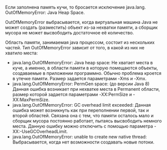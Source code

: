 Если заполнена память кучи, то бросается исключение java.lang. OutOfMemoryError: Java Heap Space.

OutOfMemoryError выбрасывается, когда виртуальная машина Java не может создать (разместить) объект из-за нехватки памяти, а сборщик мусора не может высвободить достаточное её количество.

Область памяти, занимаемая java процессом, состоит из нескольких частей. Тип OutOfMemoryError зависит от того, в какой из них не хватило места:

- java.lang.OutOfMemoryError: Java heap space: Не хватает места в куче, а именно, в области памяти в которую помещаются объекты, создаваемые в приложении программно. Обычно проблема кроется в утечке памяти. Размер задается параметрами -Xms и -Xmx.
- java.lang.OutOfMemoryError: PermGen space: (до версии Java 8) Данная ошибка возникает при нехватке места в Permanent области, размер которой задается параметрами -XX:PermSize и -XX:MaxPermSize.
- java.lang.OutOfMemoryError: GC overhead limit exceeded: Данная ошибка может возникнуть как при переполнении первой, так и второй областей. Связана она с тем, что памяти осталось мало и сборщик мусора постоянно работает, пытаясь высвободить немного места. Данную ошибку можно отключить с помощью параметра -XX:-UseGCOverheadLimit.
- java.lang.OutOfMemoryError: unable to create new native thread: Выбрасывается, когда нет возможности создавать новые потоки.